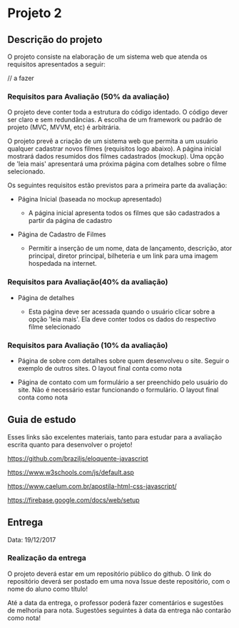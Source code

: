 # Projeto 2

## Descrição do projeto

O projeto consiste na elaboração de um sistema web que atenda os requisitos apresentados a seguir:

// a fazer

### Requisitos para Avaliação (50% da avaliação)

O projeto deve conter toda a estrutura do código identado. O código dever ser claro e sem redundâncias. A escolha de um framework ou padrão de projeto (MVC, MVVM, etc) é arbitrária.

O projeto prevê a criação de um sistema web que permita a um usuário qualquer cadastrar novos filmes (requisitos logo abaixo). A página inicial mostrará dados resumidos dos filmes cadastrados (mockup). Uma opção de 'leia mais' apresentará uma próxima página com detalhes sobre o filme selecionado.

Os seguintes requisitos estão previstos para a primeira parte da avaliação:

* Página Inicial (baseada no mockup apresentado)
  
  * A página inicial apresenta todos os filmes que são cadastrados a partir da página de cadastro

* Página de Cadastro de Filmes
  
  * Permitir a inserção de um nome, data de lançamento, descrição, ator principal, diretor principal, bilheteria e um link para uma imagem hospedada na internet.  

### Requisitos para Avaliação(40% da avaliação)

* Página de detalhes

  * Esta página deve ser acessada quando o usuário clicar sobre a opção 'leia mais'. Ela deve conter todos os dados do respectivo filme selecionado

### Requisitos para Avaliação (10% da avaliação)

* Página de sobre com detalhes sobre quem desenvolveu o site. Seguir o exemplo de outros sites. O layout final conta como nota

* Página de contato com um formulário a ser preenchido pelo usuário do site. Não é necessário estar funcionando o formulário. O layout final conta como nota

## Guia de estudo

Esses links são excelentes materiais, tanto para estudar para a avaliação escrita quanto para desenvolver o projeto!

https://github.com/braziljs/eloquente-javascript

https://www.w3schools.com/js/default.asp

https://www.caelum.com.br/apostila-html-css-javascript/

https://firebase.google.com/docs/web/setup

## Entrega

Data: 19/12/2017

### Realização da entrega

O projeto deverá estar em um repositório público do github. O link do repositório deverá ser postado em uma nova Issue deste repositório, com o nome do aluno como título!

Até a data da entrega, o professor poderá fazer comentários e sugestões de melhoria para nota. Sugestões seguintes à data da entrega não contarão como nota!

